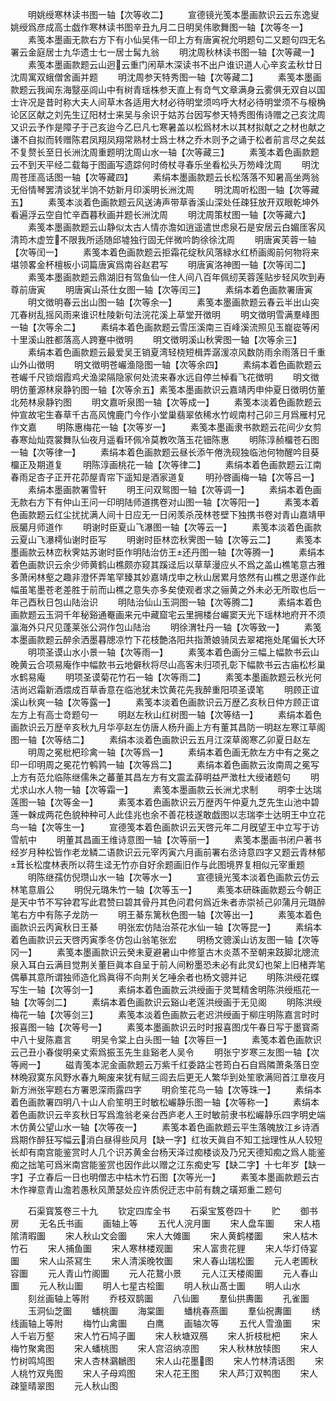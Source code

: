 <!-- { "loadSidebar": true } -->
　　明姚绶寒林读书图一轴【次等收二】
　　宣德镜光笺本墨画款识云云东逸叟姚绶爲彦成高士戯作寒林读书图辛丑九月二日明吴伟歌舞图一轴【次等冬一】
　　素笺本墨画无款右方下有小仙吴伟一印上方有唐寅祝允明题句二又题句四无名署云金庭居士九华遗士七一居士髯九翁
　　明沈周秋林读书图一轴【次等藏一】
　　素笺本墨画款题云山迥云重门闲草木深读书不出户谁识道人心辛亥孟秋廿日沈周寓双蛾僧舍画并题
　　明沈周参天特秀图一轴【次等藏二】
　　素笺本墨画款题云我闻东海毉巫闾山中有树青瑶株参天直上有竒气文章满身云雾俱无双自以国士许况是昔时称大夫人间草木各适用大材必待明堂须呜呼大材必待明堂须不与榱桷论区区献之刘先生辽阳材士来吴与余识于姑苏台因写参天特秀图侑诗赠之己亥沈周又识云予作是障子于己亥迨今乙巳凡七寒暑盖以松爲材木以其材拟献之之材也献之谦不自拟而转赠陈君凤翔凤翔常熟材士爲士林之乔木则予之诵于松者前言尽之矣兹不复赘长至日长洲沈周重题明沈周山水一轴【次等藏三】
　　素笺本着色画款题云不到天平经二载每于图画写遗踪何时倚杖寻春乐坐看松头万笏峰沈周
　　明沈周苍厓高话图一轴【次等藏四】
　　素绢本墨画款题云长松落落不知暑高坐两翁无俗情琴罢清谈犹半饷不妨新月印溪明长洲沈周
　　明沈周听松图一轴【次等藏五】
　　素笺本淡着色画款题云风送涛声带草香溪山深处任疎狂放开双眼乾坤外看遍浮云空自忙辛酉暮秋画并题长洲沈周
　　明沈周策杖图一轴【次等藏六】
　　素笺本墨画款题云山静似太古人情亦澹如逍遥遣世虑泉石是安居云白媚厓客风清筠木虚笠不限我所适随邱墟独行固无伴微吟韵徐徐沈周
　　明唐寅芙蓉一轴【次等闰一】
　　素笺本着色画款题云拒霜花绽秋风落緑水红桥画阁前何物将来堪领畧金杯檀板小词篇唐寅爲南谷赵君写
　　明唐寅洛神图一轴【次等闰二】
　　素笺本墨画款题云鼎湖旧有驾鱼仙一住人间八百年佩纫芙蓉莲贴步轻风吹到寿尊前唐寅
　　明唐寅山茶仕女图一轴【次等闰三】
　　素绢本着色画款署唐寅
　　明文徴明春云出山图一轴【次等余一】
　　素笺本墨画款题云春云半出山突兀春树乱摇风雨来谁识杜陵新句法浣花溪上草堂开徴明
　　明文徴明雪满羣峰图一轴【次等余二】
　　素绢本着色画款题云雪压溪南三百峰溪流照见玉巃嵸等闲十里溪山胜都落高人跨蹇中徴明
　　明文徴明溪山秋霁图一轴【次等余三】
　　素绢本着色画款题云最爱吴王销夏湾轻桡短楫弄潺湲凉风数防雨余雨落日千重山外山徴明
　　明文徴明苍巗渔隐图一轴【次等余四】
　　素绢本着色画款题云苍巗千尺锁烟霞鸡犬渔梁隔隐家何处流来春水远自停兰棹看飞花徴明
　　明文徴明仿董源林泉静钓图一轴【次等余五】素笺本墨画款识云嘉靖丙申仲夏日徴明仿董北苑林泉静钓图
　　明文嘉听泉图一轴【次等成一】
　　素笺本淡着色画款题云仲宣故宅生春草千古高风愧鹿门今作小堂巢翡翠依稀水竹岘南村己卯三月爲雁村兄作文嘉
　　明陈惠梅花一轴【次等岁一】
　　素笺本墨画隶书款题云花间少女剪春寒灿灿霓裳舞队仙夜月遥看环佩冷莫教吹落玉花钿陈惠
　　明陈淳赪橊苍石图一轴【次等律一】
　　素绢本着色画款题云昼长添午倦洗砚独临池何物醒吟目葵橊正及期道复
　　明陈淳画桃花一轴【次等律二】
　　素绢本着色画款题云江南春雨足杏子正开花茆屋青帘下遥知是酒家道复
　　明孙啓画梅一轴【次等吕一】
　　素绢本墨画款署雪轩
　　明王问双鸳图一轴【次等调一】
　　素绢本着色画无款右方下有仲山王问一印明陆师道携卷对山图一轴【次等阳一】
　　素笺本着色画款题云红尘扰扰满人间十日应无一日闲羡杀茂林苍壁下独携书卷对青山嘉靖甲辰臈月师道作
　　明谢时臣夏山飞瀑图一轴【次等云一】
　　素笺本淡着色画款云夏山飞瀑樗仙谢时臣写
　　明谢时臣林峦秋霁图一轴【次等云二】
　　素笺本墨画款云林峦秋霁姑苏谢时臣作明陆治仿王还丹图一轴【次等腾一】
　　素绢本着色画款识云余少师黄鹤山樵颇亦窥其蹊迳后以草草漫应乆不爲之盖山樵笔意古雅多萧闲林壑之趣非澄怀弄笔罕臻其妙嘉靖戊申之秋山居累月悠然有山樵之思遂作此幅虽笔墨苍老差胜于前而山樵之意失亦多矣使观者求之骊黄之外未必无所取也后一年己酉秋日包山陆治识
　　明陆治仙山玉洞图一轴【次等腾二】
　　素绢本着色画款题云玉洞千年秘谿通罨画来元中藏窟宅云里拥楼台巗窦天光下瑶林地府开不须瀛海外只尺见蓬莱张公洞作包山陆治
　　明徐渭牡丹一轴【次等致一】
　　素笺本墨画款题云醉余洒墨暮牕凉竹下花枝艶洛阳共指萧娘骑凤去翠裙拖处尾偏长大环
　　明项圣谟山水小景一轴【次等雨一】
　　素笺本着色画分三幅上幅款书云山晚黄云合项易庵作中幅款书云地僻秋将尽山高客未归项孔彰下幅款书云古庙松杉巢水鹤易庵
　　明项圣谟菊花竹石一轴【次等雨二】
　　素笺本墨画款题云秋光何洁尚迟霜新酒煨成百草香意在临池犹未饮黄花先我醉重阳项圣谟笔
　　明顾正谊溪山秋爽一轴【次等露一】
　　素笺本淡着色画款识云万歴乙亥秋日仲方顾正谊左方上有高士竒题句一
　　明赵左秋山红树图一轴【次等结一】
　　素绢本着色画款识云万歴辛亥秋九月华亭赵左仿唐人杨升画上方有董其昌防一明赵左寒江草阁图一轴【次等结二】
　　素绢本淡着色画款识云五月江深草阁寒乙卯夏日赵左
　　明周之冕枇杷珍禽一轴【次等爲一】
　　素绢本着色画无款左方中有之冕之印一印明周之冕花竹鹌鹑一轴【次等爲二】
　　素绢本着色画款云汝南周之冕写上方有范允临陈继儒朱之蕃董其昌左方有文震孟薛明益严澂杜大绶诸题句
　　明尤求山水人物一轴【次等霜一】
　　素笺本墨画款云长洲尤求制
　　明李士达瑞莲图一轴【次等金一】
　　素笺本着色画款识云万歴丙午仲夏九芝先生山池中碧莲一榦成两花色貌种种可人此佳兆也余不善花枝遂敢戯图以志瑞李士达明王中立花鸟一轴【次等生一】
　　宣德笺本着色画款识云天啓元年二月旣望王中立写于访雪航中
　　明董其昌画王维诗意图一轴【次等丽一】
　　素笺本墨画书闭户著书经岁月种松皆作老龙鳞二语款识云元宰丙寅六月画前署右丞诗意四字又题云青林郁茸长松度林表所以蒋生迳无竹亦自好余题画旧作与此图境界复相似元宰重题
　　明陈继孺仿倪瓒山水一轴【次等水一】
　　宣德镜光笺本淡着色画款云仿云林笔意眉公
　　明倪元璐朱竹一轴【次等玉一】
　　素笺本研硃画款题云今朝正是天中节不写钟君写此君赞曰碧其骨丹其色问君何爲近朱者赤崇祯己卯蒲月元璐醉笔右方中有陈子龙防一
　　明王綦东篱秋色图一轴【次等出一】
　　素笺本着色画款识云丙寅秋日王綦
　　明张宏仿陆治茶花水仙一轴【次等昆一】
　　素绢本着色画款识云天啓丙寅季冬仿包山翁笔张宏
　　明杨文骢溪山访友图一轴【次等冈一】
　　素笺本墨画款识云癸未夏避暑山中修篁古木炎蒸不至朝来跂脚北牕流泉入耳白云满目觉荆关董巨眞本自呈于前人间粉墨恐未必有此灵幻也架上旧楮弄笔偶摹其意所谓独师造化爲眞得不向荆关乞唾余者也杨文骢并记
　　明陈洪绶花蝶写生一轴【次等剑一】
　　素绢本着色画款云洪绶画于灵鹫精舍明陈洪绶瓶花一轴【次等剑二】
　　素绢本着色画款识云谿山老莲洪绶画于无见阁
　　明陈洪绶梅花一轴【次等剑三】
　　素笺本淡着色画款云老迟洪绶画于柳庄明陈嘉言时时报喜图一轴【次等号一】
　　素笺本墨画款识云时时报喜图戊午春日写于墨寳斋中八十叟陈嘉言
　　明吴令棠上白头图一轴【次等巨一】
　　素笺本着色画款识云己丑小春俊明亲丈索爲振玉先生韭谿老人吴令
　　明张宁岁寒三友图一轴【次等阙一】
　　磁青笺本泥金画款题云万紫千红委路尘苍筠白石自爲隣萧条落日空林晩寂寞东风野水春九畹废来犹有赋三闾去后更无人繁华到处笙歌满囘首江臯夜月新方洲张寜题右方署恩深雨露四字
　　明俞笙花鸟一轴【次等珠一】
　　素绢本着色画款署四明八十山人俞笙明王时敏松巗静乐图一轴【次等称一】
　　素绢本着色画款识云辛亥秋日写爲澹翁老亲台西庐老人王时敏前隶书松巗静乐四字明史端木仿黄公望山水一轴【次等夜一】
　　素笺本着色画款题云平生落魄放江乡诗酒爲期作醉狂写幅云消白昼得些风月【缺一字】红妆天眞自不知工拙理性从人较短长却有南宫能鉴赏时人几个识苏黄金台杨天泽过痴楼谈及乃兄天德知痴之爲人能鉴痴之拙笔可爲米南宫能鉴赏也因作此以赠之江东痴史写【缺二字】十七年岁【缺一字】子立春后一日也明僧志中枯木竹石图【次等光一】
　　素笺本墨画款题云古木作禅意青山澹若愚秋风萧瑟处应许质倪迂志中前有魏之璜郑重二题句

　　石渠寳笈卷三十九
　　钦定四库全书
　　石渠宝笈卷四十
　　贮
　　御书房
　　无名氏书画
　　画轴上等
　　五代人浣月圗
　　宋人盘车圗
　　宋人梧隂清暇圗
　　宋人秋山文会圗
　　宋人大傩圗
　　宋人黄鹤楼圗
　　宋人枯木竹石
　　宋人捕鱼圗
　　宋人寒林楼观圗
　　宋人富贵花貍
　　宋人华灯侍宴圗
　　宋人山茶冩生
　　宋人清溪晚牧圗
　　宋人春山瑞松圗
　　元人老圃秋容圗
　　元人青山竹阁圗
　　元人花鵞小景
　　元人江天楼阁圗
　　元人春山圗
　　元人秋山圗
　　明人七星古桧圗
　　明人秋山髙士圗
　　明人山水
　　刻丝画轴上等附
　　乔枝双鹊圗
　　八仙圗
　　羣仙拱夀圗
　　孔雀圗
　　玉洞仙芝圗
　　蟠桃圗
　　海棠圗
　　蟠桃春燕圗
　　羣仙祝夀圗
　　绣线画轴上等附
　　梅竹山禽圗
　　白鹰
　　画轴次等
　　五代人雪渔圗
　　宋人千岩万壑
　　宋人竹石鸠子圗
　　宋人秋塘双鴈
　　宋人折枝枇杷
　　宋人梅竹聚禽图
　　宋人蟠桃图
　　宋人宫沼纳凉图
　　宋人秋林放犊图
　　宋人竹树鸣鸠图
　　宋人杏林鸂鶒图
　　宋人山花墨图
　　宋人竹林清话图
　　宋人桃竹双鳬图
　　宋人子母鸡图
　　宋人花王图
　　宋人芦汀双鸭图
　　宋人疎篁晴翠图
　　元人秋山图
